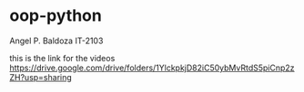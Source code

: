 # oop-python

Angel P. Baldoza
IT-2103

this is the link for the videos
https://drive.google.com/drive/folders/1YlckpkjD82iC50ybMvRtdS5piCnp2zZH?usp=sharing
